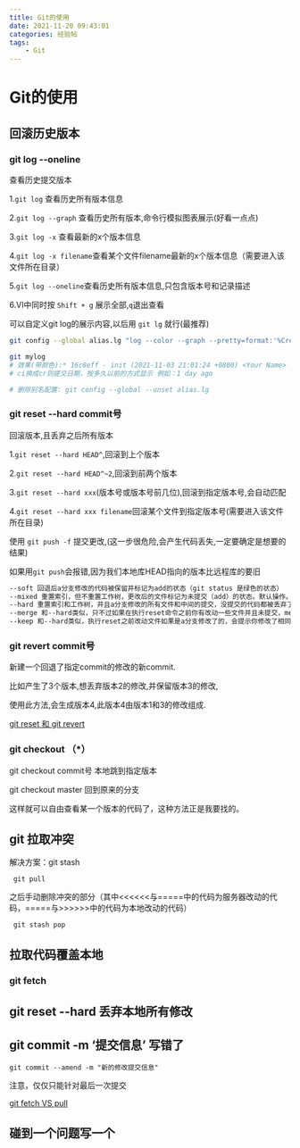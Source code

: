 ```yaml
---
title: Git的使用
date: 2021-11-20 09:43:01
categories: 经验帖
tags: 
    - Git
---
```



# Git的使用

## 回滚历史版本

### git log --oneline

查看历史提交版本

1.`git log` 查看历史所有版本信息

2.`git log --graph` 查看历史所有版本,命令行模拟图表展示(好看一点点)

3.`git log -x` 查看最新的x个版本信息

4.`git log -x filename`查看某个文件filename最新的x个版本信息（需要进入该文件所在目录）

5.`git log --oneline`查看历史所有版本信息,只包含版本号和记录描述

6.VI中同时按 `Shift + g` 展示全部,`q`退出查看

可以自定义git log的展示内容,以后用 `git lg` 就行(最推荐)

```sh
git config --global alias.lg "log --color --graph --pretty=format:'%Cred%h%Creset -%C(yellow)%d%Creset %s %Cgreen(%ci) %C(bold blue)<%an>%Creset' --abbrev-commit --"

git mylog
# 效果(带颜色):* 16c8eff - init (2021-11-03 21:01:24 +0800) <Your Name>
# ci换成cr则提交日期，按多久以前的方式显示 例如：1 day ago

# 删除别名配置: git config --global --unset alias.lg

```

### git reset --hard commit号

回滚版本,且丢弃之后所有版本

1.`git reset --hard HEAD^`,回滚到上个版本

2.`git reset --hard HEAD^~2`,回滚到前两个版本

3.`git reset --hard xxx`(版本号或版本号前几位),回滚到指定版本号,会自动匹配

4.`git reset --hard xxx filename`回滚某个文件到指定版本号(需要进入该文件所在目录)


使用 `git push -f` 提交更改,(这一步很危险,会产生代码丢失,一定要确定是想要的结果)

如果用`git push`会报错,因为我们本地库HEAD指向的版本比远程库的要旧

```sh
--soft 回退后a分支修改的代码被保留并标记为add的状态（git status 是绿色的状态）
--mixed 重置索引，但不重置工作树，更改后的文件标记为未提交（add）的状态。默认操作。
--hard 重置索引和工作树，并且a分支修改的所有文件和中间的提交，没提交的代码都被丢弃了。
--merge 和--hard类似，只不过如果在执行reset命令之前你有改动一些文件并且未提交，merge会保留你的这些修改，hard则不会。【注：如果你的这些修改add过或commit过，merge和hard都将删除你的提交】
--keep 和--hard类似，执行reset之前改动文件如果是a分支修改了的，会提示你修改了相同的文件，不能合并。如果不是a分支修改的文件，会移除缓存区。git status还是可以看到保持了这些修改。
```

### git revert commit号

新建一个回退了指定commit的修改的新commit.

比如产生了3个版本,想丢弃版本2的修改,并保留版本3的修改,

使用此方法,会生成版本4,此版本4由版本1和3的修改组成.

[git reset 和 git revert](https://juejin.cn/post/6844903614767448072)

### git checkout （*）

git checkout commit号 本地跳到指定版本

git checkout master 回到原来的分支

这样就可以自由查看某一个版本的代码了，这种方法正是我要找的。


## git 拉取冲突

解决方案：git stash

     git pull

之后手动删除冲突的部分（其中<<<<<<与=====中的代码为服务器改动的代码，=====与>>>>>>中的代码为本地改动的代码）

     git stash pop

## 拉取代码覆盖本地

### git fetch

## git reset --hard 丢弃本地所有修改

## git commit -m ‘提交信息’ 写错了

`git commit --amend -m "新的修改提交信息"`

注意，仅仅只能针对最后一次提交

[git fetch VS pull](https://juejin.cn/post/6844903921794859021)

## 碰到一个问题写一个
